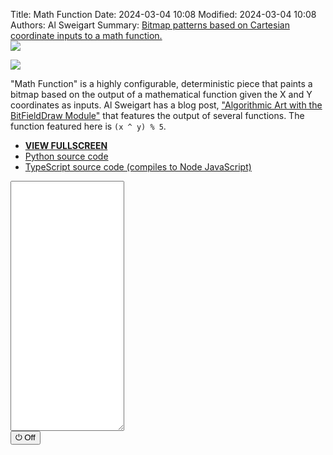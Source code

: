 Title: Math Function
Date: 2024-03-04 10:08
Modified: 2024-03-04 10:08
Authors: Al Sweigart
Summary: <a href="{filename}math-func.md">Bitmap patterns based on Cartesian coordinate inputs to a math function.<br><img src="{static}/images/math-func-screenshot.webp" style="max-width: 640px;"></a>

<img src="{static}/images/math-func-screenshot.webp" style="max-width: 640px;">

"Math Function" is a highly configurable, deterministic piece that paints a bitmap based on the output of a mathematical function given the X and Y coordinates as inputs. Al Sweigart has a blog post, ["Algorithmic Art with the BitFieldDraw Module"](https://inventwithpython.com/blog/2021/08/02/algorithmic-art-with-the-bitfielddraw-module/) that features the output of several functions. The function featured here is `(x ^ y) % 5`.


* **[VIEW FULLSCREEN](/static/mathfunc-fullscreen.html)**
* [Python source code](https://github.com/asweigart/scrollart/blob/main/python/mathfunc.py)
* [TypeScript source code (compiles to Node JavaScript)](https://github.com/asweigart/scrollart/blob/main/typescript/mathfunc.ts)

<div><textarea id="bextOutput" readonly style="height: 400px;"></textarea><br /><button type="button" onclick="running = !running;">&#x23FB; Off</button></div>
<script src="/static/bext.js"></script><link rel="stylesheet" href="/static/bext.css">
<script>

bextRowBuffer = 256;  // Change this to whatever size you want, or -1 for infinite buffer.
const DELAY = 100;
let width = 220;

let running = true;
const FUNC = (x, y) => ((x ^ y) % 5) !== 0;
const TOP_BLOCK = String.fromCodePoint(9600);
const BOTTOM_BLOCK = String.fromCodePoint(9604);
const FULL_BLOCK = String.fromCodePoint(9608);
const EMPTY_BLOCK = ' ';


async function main() {
    let y = 0;
    while (running) {
        let line = '';
        for (let x = 0; x < width; x++) {
            let topBit = FUNC(x, y);
            let bottomBit = FUNC(x, y + 1);

            // Flipping the bits because I think they often look better this way:
            topBit = !topBit;
            bottomBit = !bottomBit;

            if (topBit && bottomBit) {
                line += FULL_BLOCK;
            } else if (topBit && !bottomBit) {
                line += TOP_BLOCK;
            } else if (!topBit && bottomBit) {
                line += BOTTOM_BLOCK;
            } else {
                line += ' ';
            }
        }
        print(line);
        y += 2;
        await sleep(DELAY);
    }
}

main();
</script>